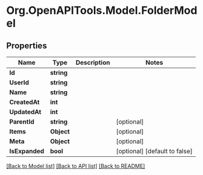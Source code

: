 # Org.OpenAPITools.Model.FolderModel

## Properties

Name | Type | Description | Notes
------------ | ------------- | ------------- | -------------
**Id** | **string** |  | 
**UserId** | **string** |  | 
**Name** | **string** |  | 
**CreatedAt** | **int** |  | 
**UpdatedAt** | **int** |  | 
**ParentId** | **string** |  | [optional] 
**Items** | **Object** |  | [optional] 
**Meta** | **Object** |  | [optional] 
**IsExpanded** | **bool** |  | [optional] [default to false]

[[Back to Model list]](../../README.md#documentation-for-models) [[Back to API list]](../../README.md#documentation-for-api-endpoints) [[Back to README]](../../README.md)

